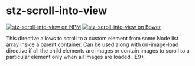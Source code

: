# stz-scroll-into-view
[![stz-scroll-into-view on NPM](https://img.shields.io/npm/v/stz-scroll-into-view.svg)](https://www.npmjs.com/package/stz-scroll-into-view)
[![stz-scroll-into-view on Bower](https://img.shields.io/bower/v/stz-scroll-into-view.svg)](http://bower.io/search/?q=stz-scroll-into-view)

This directive allows to scroll to a custom element from some Node list array inside a parent container. Can be used along with on-image-load directive if all the child elements are images or contain images to scroll to a particular element only when all images are loaded. IE9+.
